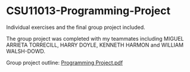 # CSU11013-Programming-Project
Individual exercises and the final group project included.

The group project was completed with my teammates including MIGUEL ARRIETA TORRECILL, HARRY DOYLE, KENNETH HARMON and WILLIAM WALSH-DOWD.

Group project outline: [Programming Project.pdf](https://github.com/YiRen117/CSU11013-Programming-Project/files/9659531/Programming.Project.pdf)
